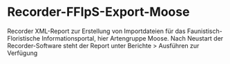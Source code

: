 # Recorder-FFIpS-Export-Moose
Recorder XML-Report zur Erstellung von Importdateien für das Faunistisch-Floristische Informationsportal, hier Artengruppe Moose.
Nach Neustart der Recorder-Software steht der Report unter Berichte > Ausführen zur Verfügung 
